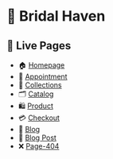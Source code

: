 # 👰 Bridal Haven

## 🔗 Live Pages

- 🏠 [Homepage](https://YuliiaKosenchuk.github.io/bridal_haven/)
- 📅 [Appointment](https://YuliiaKosenchuk.github.io/bridal_haven/appointment.html)
- 👗 [Collections](https://YuliiaKosenchuk.github.io/bridal_haven/collections.html)
- 🗂️ [Catalog](https://YuliiaKosenchuk.github.io/bridal_haven/catalog.html)
- 🛍️ [Product](https://YuliiaKosenchuk.github.io/bridal_haven/product.html)
- 💳 [Checkout](https://YuliiaKosenchuk.github.io/bridal_haven/checkout.html)
- 📝 [Blog](https://YuliiaKosenchuk.github.io/bridal_haven/blog.html)
- 🧾 [Blog Post](https://YuliiaKosenchuk.github.io/bridal_haven/blog-one.html)
- ❌ [Page-404](https://YuliiaKosenchuk.github.io/bridal_haven/page-404.html)
